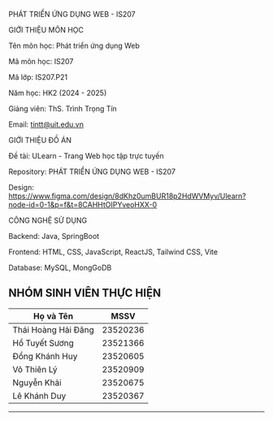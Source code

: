 PHÁT TRIỂN ỨNG DỤNG WEB - IS207

GIỚI THIỆU MÔN HỌC

Tên môn học: Phát triển ứng dụng Web

Mã môn học: IS207

Mã lớp: IS207.P21 

Năm học: HK2 (2024 - 2025)

Giảng viên: ThS. Trình Trọng Tín

Email: tintt@uit.edu.vn

GIỚI THIỆU ĐỒ ÁN

Đề tài: ULearn - Trang Web học tập trực tuyến

Repository: PHÁT TRIỂN ỨNG DỤNG WEB - IS207

Design: https://www.figma.com/design/8dKhz0umBUR18p2HdWVMyv/Ulearn?node-id=0-1&p=f&t=8CAHHtOIPYveoHXX-0

CÔNG NGHỆ SỬ DỤNG

Backend: Java, SpringBoot

Frontend: HTML, CSS, JavaScript, ReactJS, Tailwind CSS, Vite

Database: MySQL, MongGoDB

## NHÓM SINH VIÊN THỰC HIỆN

| Họ và Tên           | MSSV      |
|---------------------|-----------|
| Thái Hoàng Hải Đăng | 23520236  |
| Hồ Tuyết Sương      | 23521366  |
| Đổng Khánh Huy      | 23520605  |
| Võ Thiên Lý         | 23520909  |
| Nguyễn Khải         | 23520675  |
| Lê Khánh Duy        | 23520367  |

---


